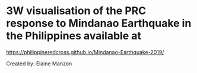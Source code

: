 # 3W visualisation of the PRC response to Mindanao Earthquake in the Philippines available at
https://philippineredcross.github.io/Mindanao-Earthquake-2019/

Created by: Elaine Manzon
